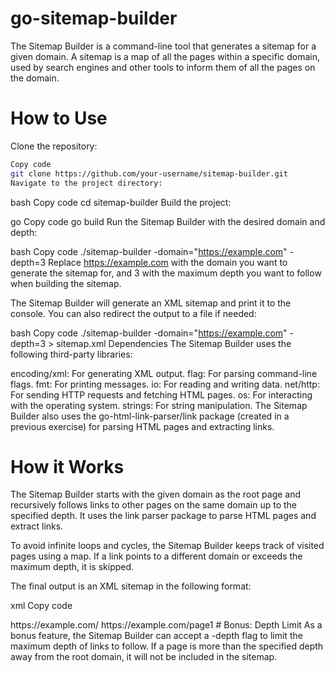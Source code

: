 # go-sitemap-builder

The Sitemap Builder is a command-line tool that generates a sitemap for a given domain. A sitemap is a map of all the pages within a specific domain, used by search engines and other tools to inform them of all the pages on the domain.

# How to Use
Clone the repository:

``` bash
Copy code
git clone https://github.com/your-username/sitemap-builder.git
Navigate to the project directory:
```

bash
Copy code
cd sitemap-builder
Build the project:

go
Copy code
go build
Run the Sitemap Builder with the desired domain and depth:

bash
Copy code
./sitemap-builder -domain="https://example.com" -depth=3
Replace https://example.com with the domain you want to generate the sitemap for, and 3 with the maximum depth you want to follow when building the sitemap.

The Sitemap Builder will generate an XML sitemap and print it to the console. You can also redirect the output to a file if needed:

bash
Copy code
./sitemap-builder -domain="https://example.com" -depth=3 > sitemap.xml
Dependencies
The Sitemap Builder uses the following third-party libraries:

encoding/xml: For generating XML output.
flag: For parsing command-line flags.
fmt: For printing messages.
io: For reading and writing data.
net/http: For sending HTTP requests and fetching HTML pages.
os: For interacting with the operating system.
strings: For string manipulation.
The Sitemap Builder also uses the go-html-link-parser/link package (created in a previous exercise) for parsing HTML pages and extracting links.

# How it Works
The Sitemap Builder starts with the given domain as the root page and recursively follows links to other pages on the same domain up to the specified depth. It uses the link parser package to parse HTML pages and extract links.

To avoid infinite loops and cycles, the Sitemap Builder keeps track of visited pages using a map. If a link points to a different domain or exceeds the maximum depth, it is skipped.

The final output is an XML sitemap in the following format:

xml
Copy code
<?xml version="1.0" encoding="UTF-8"?>
<urlset xmlns="http://www.sitemaps.org/schemas/sitemap/0.9">
  <url>
    <loc>https://example.com/</loc>
  </url>
  <url>
    <loc>https://example.com/page1</loc>
  </url>
  <!-- More URLs -->
</urlset>
# Bonus: Depth Limit
As a bonus feature, the Sitemap Builder can accept a -depth flag to limit the maximum depth of links to follow. If a page is more than the specified depth away from the root domain, it will not be included in the sitemap.





